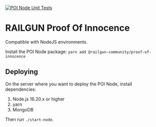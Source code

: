 [![POI Node Unit Tests](https://github.com/Railgun-Community/proof-of-innocence/actions/workflows/poi-node-unit-tests.yml/badge.svg?branch=main)](https://github.com/Railgun-Community/proof-of-innocence/actions)

# RAILGUN Proof Of Innocence

Compatible with NodeJS environments.

Install the POI Node package:
`yarn add @railgun-community/proof-of-innocence`

## Deploying

On the server where you want to deploy the POI Node, install dependencies:

1. Node.js 16.20.x or higher
2. yarn
3. MongoDB

Then run `./start-node`.

